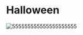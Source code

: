 # Halloween

![555555555555555555555](https://user-images.githubusercontent.com/90233553/199411771-9fc2c125-0a06-4b26-ae7c-6075e54a3736.PNG)

